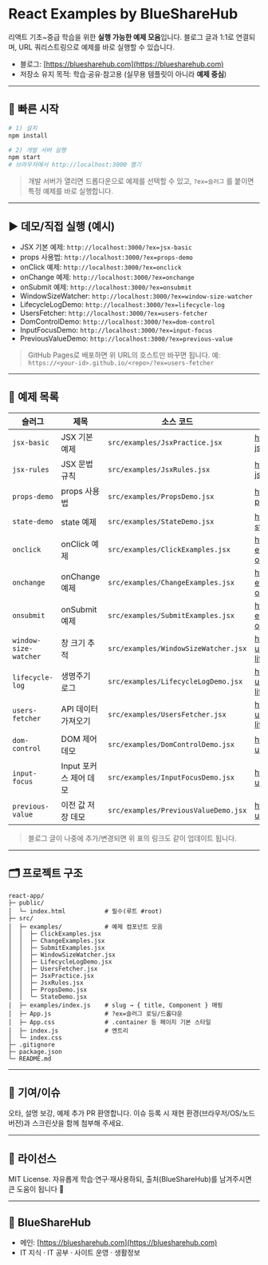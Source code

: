 # React Examples by BlueShareHub

리액트 기초\~중급 학습을 위한 **실행 가능한 예제 모음**입니다. 블로그 글과 1:1로 연결되며, URL 쿼리스트링으로 예제를 바로 실행할 수 있습니다.

* 블로그: [https://bluesharehub.com](https://bluesharehub.com)
* 저장소 유지 목적: 학습·공유·참고용 (실무용 템플릿이 아니라 **예제 중심**)

---

## 🚀 빠른 시작

```bash
# 1) 설치
npm install

# 2) 개발 서버 실행
npm start
# 브라우저에서 http://localhost:3000 열기
```

> 개발 서버가 열리면 드롭다운으로 예제를 선택할 수 있고,
> `?ex=슬러그` 를 붙이면 특정 예제를 바로 실행합니다.

---

## ▶️ 데모/직접 실행 (예시)

* JSX 기본 예제: `http://localhost:3000/?ex=jsx-basic`
* props 사용법: `http://localhost:3000/?ex=props-demo`
* onClick 예제: `http://localhost:3000/?ex=onclick`
* onChange 예제: `http://localhost:3000/?ex=onchange`
* onSubmit 예제: `http://localhost:3000/?ex=onsubmit`
* WindowSizeWatcher: `http://localhost:3000/?ex=window-size-watcher`
* LifecycleLogDemo: `http://localhost:3000/?ex=lifecycle-log`
* UsersFetcher: `http://localhost:3000/?ex=users-fetcher`
* DomControlDemo: `http://localhost:3000/?ex=dom-control`
* InputFocusDemo: `http://localhost:3000/?ex=input-focus`
* PreviousValueDemo: `http://localhost:3000/?ex=previous-value`

> GitHub Pages로 배포하면 위 URL의 호스트만 바꾸면 됩니다.
> 예: `https://<your-id>.github.io/<repo>/?ex=users-fetcher`

---

## 🧭 예제 목록

| 슬러그                   | 제목                  | 소스 코드                                 | 관련 글                                                                                                                                                |
| ----------------------- | --------------------- | ----------------------------------------- | ------------------------------------------------------------------------------------------------------------------------------------------------------ |
| `jsx-basic`             | JSX 기본 예제          | `src/examples/JsxPractice.jsx`            | https://bluesharehub.com/react-jsx-basics/                                                                                                            |
| `jsx-rules`             | JSX 문법 규칙          | `src/examples/JsxRules.jsx`               | https://bluesharehub.com/react-jsx-rules/                                                                                                             |
| `props-demo`            | props 사용법           | `src/examples/PropsDemo.jsx`              | https://bluesharehub.com/react-props-usage/                                                                                                           |
| `state-demo`            | state 예제             | `src/examples/StateDemo.jsx`              | https://bluesharehub.com/react-state-usestate/                                                                                                        |
| `onclick`               | onClick 예제           | `src/examples/ClickExamples.jsx`          | https://bluesharehub.com/react-event-handling-onclick-onchange-onsubmit/                                                                              |
| `onchange`              | onChange 예제          | `src/examples/ChangeExamples.jsx`         | https://bluesharehub.com/react-event-handling-onclick-onchange-onsubmit/                                                                              |
| `onsubmit`              | onSubmit 예제          | `src/examples/SubmitExamples.jsx`         | https://bluesharehub.com/react-event-handling-onclick-onchange-onsubmit/                                                                              |
| `window-size-watcher`   | 창 크기 추적            | `src/examples/WindowSizeWatcher.jsx`      | https://bluesharehub.com/react-useeffect-dependency-lifecycle/                                                                                        |
| `lifecycle-log`         | 생명주기 로그           | `src/examples/LifecycleLogDemo.jsx`       | https://bluesharehub.com/react-useeffect-dependency-lifecycle/                                                                                        |
| `users-fetcher`         | API 데이터 가져오기     | `src/examples/UsersFetcher.jsx`           | https://bluesharehub.com/react-useeffect-dependency-lifecycle/                                                                                        |
| `dom-control`           | DOM 제어 데모          | `src/examples/DomControlDemo.jsx`         | https://bluesharehub.com/react-useref-usage/                                                                                                          |
| `input-focus`           | Input 포커스 제어 데모  | `src/examples/InputFocusDemo.jsx`         | https://bluesharehub.com/react-useref-usage/                                                                                                          |
| `previous-value`        | 이전 값 저장 데모       | `src/examples/PreviousValueDemo.jsx`      | https://bluesharehub.com/react-useref-usage/                                                                                                          |

> 블로그 글이 나중에 추가/변경되면 위 표의 링크도 같이 업데이트 됩니다.

---

## 🗂 프로젝트 구조

```
react-app/
├─ public/
│  └─ index.html           # 필수(루트 #root)
├─ src/
│  ├─ examples/            # 예제 컴포넌트 모음
│  │  ├─ ClickExamples.jsx
│  │  ├─ ChangeExamples.jsx
│  │  ├─ SubmitExamples.jsx
│  │  ├─ WindowSizeWatcher.jsx
│  │  ├─ LifecycleLogDemo.jsx
│  │  ├─ UsersFetcher.jsx
│  │  ├─ JsxPractice.jsx
│  │  ├─ JsxRules.jsx
│  │  ├─ PropsDemo.jsx
│  │  └─ StateDemo.jsx
│  ├─ examples/index.js    # slug → { title, Component } 매핑
│  ├─ App.js               # ?ex=슬러그 로딩/드롭다운
│  ├─ App.css              # .container 등 페이지 기본 스타일
│  ├─ index.js             # 엔트리
│  └─ index.css
├─ .gitignore
├─ package.json
└─ README.md
```

---

## 🤝 기여/이슈

오타, 설명 보강, 예제 추가 PR 환영합니다. 이슈 등록 시 재현 환경(브라우저/OS/노드 버전)과 스크린샷을 함께 첨부해 주세요.

---

## 📄 라이선스

MIT License. 자유롭게 학습·연구·재사용하되, 출처(BlueShareHub)를 남겨주시면 큰 도움이 됩니다 🙏

---

## 🔵 BlueShareHub

* 메인: [https://bluesharehub.com](https://bluesharehub.com)
* IT 지식 · IT 공부 · 사이트 운영 · 생활정보

